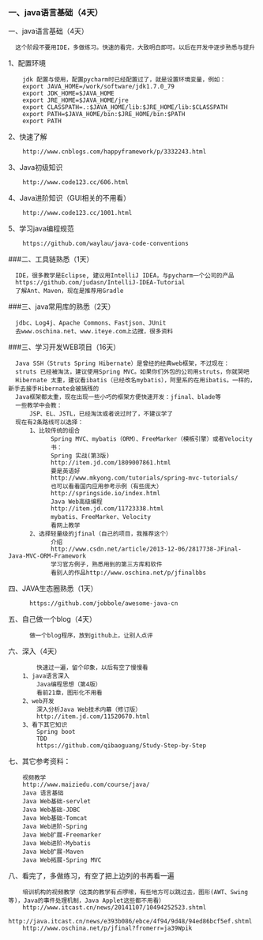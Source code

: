 ### 一、java语言基础（4天）

一、java语言基础（4天）

      这个阶段不要用IDE，多做练习。快速的看完，大致明白即可。以后在开发中逐步熟悉与提升
      
  1、配置环境
  
        jdk 配置与使用，配置pycharm时已经配置过了，就是设置环境变量，例如：
        export JAVA_HOME=/work/software/jdk1.7.0_79
        export JDK_HOME=$JAVA_HOME
        export JRE_HOME=$JAVA_HOME/jre
        export CLASSPATH=.:$JAVA_HOME/lib:$JRE_HOME/lib:$CLASSPATH
        export PATH=$JAVA_HOME/bin:$JRE_HOME/bin:$PATH
        export PATH
        
  2、快速了解
  
        http://www.cnblogs.com/happyframework/p/3332243.html
        
  3、Java初级知识
  
        http://www.code123.cc/606.html
        
  4、Java进阶知识（GUI相关的不用看）
  
        http://www.code123.cc/1001.html
        
  5、学习java编程规范
  
        https://github.com/waylau/java-code-conventions
        
###二、工具链熟悉（1天）

      IDE，很多教学是Eclipse, 建议用IntelliJ IDEA，与pycharm一个公司的产品 
      https://github.com/judasn/IntelliJ-IDEA-Tutorial
      了解Ant、Maven，现在是推荐用Gradle 
      
###三、java常用库的熟悉（2天）

      jdbc、Log4j、Apache Commons、Fastjson、JUnit
      去www.oschina.net、www.iteye.com上边搜，很多资料
      
###三、学习开发WEB项目（16天） 

      Java SSH（Struts Spring Hibernate）是曾经的经典web框架，不过现在：
      struts 已经被淘汰，建议使用Spring MVC。如果你们外包的公司用struts，你就哭吧
      Hibernate 太重，建议看ibatis（已经改名mybatis），阿里系的在用ibatis。一样的，新手去接手Hibernate会被搞残的
      Java框架都太重，现在出现一些小巧的框架方便快速开发：jfinal、blade等
      一些教学中会教：
          JSP、EL、JSTL，已经淘汰或者说过时了，不建议学了
      现在有2条路线可以选择：
          1、比较传统的组合
                Spring MVC、mybatis（ORM）、FreeMarker（模板引擎）或者Velocity
                书：
                Spring 实战(第3版)
                http://item.jd.com/1809007861.html
                要是英语好
                http://www.mkyong.com/tutorials/spring-mvc-tutorials/
                也可以看看国内应用参考示例（有些庞大）
                http://springside.io/index.html
                Java Web高级编程
                http://item.jd.com/11723338.html
                mybatis、FreeMarker、Velocity
                看网上教学
          2、选择轻量级的jfinal（自己的项目，我推荐这个）
                介绍
                http://www.csdn.net/article/2013-12-06/2817738-JFinal-Java-MVC-ORM-Framework
                学习官方例子，熟悉用到的第三方库和软件
                看别人的作品http://www.oschina.net/p/jfinalbbs
                
四、JAVA生态圈熟悉（1天）

          https://github.com/jobbole/awesome-java-cn
          
五、自己做一个blog（4天）

          做一个blog程序，放到github上，让别人点评
          
六、深入（4天）

            快速过一遍，留个印象，以后有空了慢慢看
        1、java语言深入
            Java编程思想（第4版）
            看前21章，图形化不用看
        2、web开发
            深入分析Java Web技术内幕（修订版）
            http://item.jd.com/11520670.html
        3、看下其它知识
            Spring boot
            TDD
            https://github.com/qibaoguang/Study-Step-by-Step
            
七、其它参考资料：

        视频教学
        http://www.maiziedu.com/course/java/
        Java 语言基础
        Java Web基础-servlet
        Java Web基础-JDBC
        Java Web基础-Tomcat
        Java Web进阶-Spring
        Java Web扩展-Freemarker
        Java Web进阶-Mybatis
        Java Web扩展-Maven
        Java Web拓展-Spring MVC
八、看完了，多做练习，有空了把上边列的书再看一遍

        培训机构的视频教学（这类的教学有点啰嗦，有些地方可以跳过去，图形(AWT、Swing等)，Java的事件处理机制，Java Applet这些都不用看）
        http://www.itcast.cn/news/20141107/10494252523.shtml
        http://java.itcast.cn/news/e393b086/ebce/4f94/9d48/94ed86bcf5ef.shtml
        http://www.oschina.net/p/jfinal?fromerr=ja39Wpik
